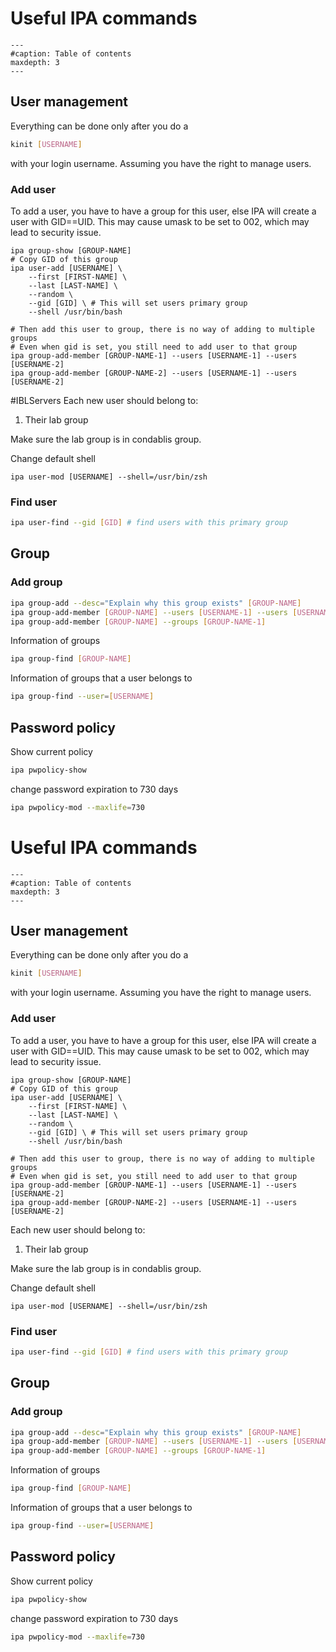# Useful IPA commands

```{toctree}
---
#caption: Table of contents
maxdepth: 3
---
```

## User management

Everything can be done only after you do a

```sh
kinit [USERNAME]
```

with your login username. Assuming you have the right to manage users.

### Add user

To add a user, you have to have a group for this user, else IPA will create a user with GID\==UID. This may cause umask to be set to 002, which may lead to security issue.
```shell
ipa group-show [GROUP-NAME]
# Copy GID of this group
ipa user-add [USERNAME] \
    --first [FIRST-NAME] \
    --last [LAST-NAME] \
    --random \
    --gid [GID] \ # This will set users primary group
    --shell /usr/bin/bash

# Then add this user to group, there is no way of adding to multiple groups
# Even when gid is set, you still need to add user to that group
ipa group-add-member [GROUP-NAME-1] --users [USERNAME-1] --users [USERNAME-2]
ipa group-add-member [GROUP-NAME-2] --users [USERNAME-1] --users [USERNAME-2]
```

#IBLServers Each new user should belong to:

1. Their lab group

Make sure the lab group is in condablis group.

Change default shell

```shell
ipa user-mod [USERNAME] --shell=/usr/bin/zsh
```

### Find user

```sh
ipa user-find --gid [GID] # find users with this primary group
```

## Group

### Add group

```sh
ipa group-add --desc="Explain why this group exists" [GROUP-NAME]
ipa group-add-member [GROUP-NAME] --users [USERNAME-1] --users [USERNAME-2]
ipa group-add-member [GROUP-NAME] --groups [GROUP-NAME-1]
```

Information of groups

```sh
ipa group-find [GROUP-NAME]
```

Information of groups that a user belongs to

```sh
ipa group-find --user=[USERNAME]
```

## Password policy

Show current policy

```sh
ipa pwpolicy-show
```

change password expiration to 730 days

```sh
ipa pwpolicy-mod --maxlife=730
```
# Useful IPA commands

```{toctree}
---
#caption: Table of contents
maxdepth: 3
---
```

## User management

Everything can be done only after you do a

```sh
kinit [USERNAME]
```

with your login username. Assuming you have the right to manage users.

### Add user

To add a user, you have to have a group for this user, else IPA will create a user with GID\==UID. This may cause umask to be set to 002, which may lead to security issue.

```shell
ipa group-show [GROUP-NAME]
# Copy GID of this group
ipa user-add [USERNAME] \
    --first [FIRST-NAME] \
    --last [LAST-NAME] \
    --random \
    --gid [GID] \ # This will set users primary group
    --shell /usr/bin/bash

# Then add this user to group, there is no way of adding to multiple groups
# Even when gid is set, you still need to add user to that group
ipa group-add-member [GROUP-NAME-1] --users [USERNAME-1] --users [USERNAME-2]
ipa group-add-member [GROUP-NAME-2] --users [USERNAME-1] --users [USERNAME-2]
```

Each new user should belong to:

1. Their lab group

Make sure the lab group is in condablis group.

Change default shell

```shell
ipa user-mod [USERNAME] --shell=/usr/bin/zsh
```

### Find user

```sh
ipa user-find --gid [GID] # find users with this primary group
```

## Group

### Add group

```sh
ipa group-add --desc="Explain why this group exists" [GROUP-NAME]
ipa group-add-member [GROUP-NAME] --users [USERNAME-1] --users [USERNAME-2]
ipa group-add-member [GROUP-NAME] --groups [GROUP-NAME-1]
```

Information of groups

```sh
ipa group-find [GROUP-NAME]
```

Information of groups that a user belongs to

```sh
ipa group-find --user=[USERNAME]
```

## Password policy

Show current policy

```sh
ipa pwpolicy-show
```

change password expiration to 730 days

```sh
ipa pwpolicy-mod --maxlife=730
```
